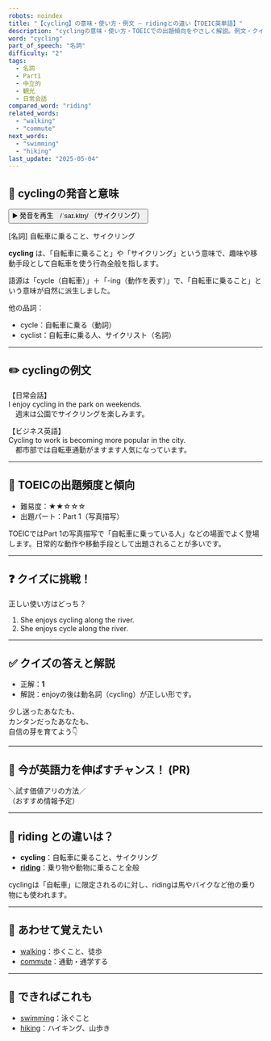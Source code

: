 ```yaml
---
robots: noindex
title: "【cycling】の意味・使い方・例文 ― ridingとの違い【TOEIC英単語】"
description: "cyclingの意味・使い方・TOEICでの出題傾向をやさしく解説。例文・クイズ付きでridingとの違いもわかりやすく学べます。"
word: "cycling"
part_of_speech: "名詞"
difficulty: "2"
tags:
  - 名詞
  - Part1
  - 中立的
  - 観光
  - 日常会話
compared_word: "riding"
related_words:
  - "walking"
  - "commute"
next_words:
  - "swimming"
  - "hiking"
last_update: "2025-05-04"
---
```


## 🔰 cyclingの発音と意味

<button class="play-audio" onclick="playTTS('cycling')">
  <span class="play-audio-main">
    ▶️ 発音を再生　/ˈsaɪ.klɪŋ/
  </span>
  <span class="play-audio-sub">
    （サイクリング）
  </span>
</button>

[名詞] 自転車に乗ること、サイクリング

**cycling** は、「自転車に乗ること」や「サイクリング」という意味で、趣味や移動手段として自転車を使う行為全般を指します。

語源は「cycle（自転車）」＋「-ing（動作を表す）」で、「自転車に乗ること」という意味が自然に派生しました。

他の品詞：  
- cycle：自転車に乗る（動詞）
- cyclist：自転車に乗る人、サイクリスト（名詞）

---

## ✏️ cyclingの例文

【日常会話】  
I enjoy cycling in the park on weekends.  
　週末は公園でサイクリングを楽しみます。

【ビジネス英語】  
Cycling to work is becoming more popular in the city.  
　都市部では自転車通勤がますます人気になっています。

---

## 🎯 TOEICの出題頻度と傾向

- 難易度：★★☆☆☆
- 出題パート：Part 1（写真描写）

TOEICではPart 1の写真描写で「自転車に乗っている人」などの場面でよく登場します。日常的な動作や移動手段として出題されることが多いです。

---

## ❓ クイズに挑戦！

正しい使い方はどっち？

1. She enjoys cycling along the river.  
2. She enjoys cycle along the river.

---

## ✅ クイズの答えと解説

- 正解：**1**
- 解説：enjoyの後は動名詞（cycling）が正しい形です。

少し迷ったあなたも、  
カンタンだったあなたも、  
自信の芽を育てよう👇️

---

## 🚀 今が英語力を伸ばすチャンス！ (PR)

<div class="info-center">
＼試す価値アリの方法／<br>  
（おすすめ情報予定）
</div>

---

## 🤔  riding との違いは？

- **cycling**：自転車に乗ること、サイクリング
- **[riding](/word/riding)**：乗り物や動物に乗ること全般

cyclingは「自転車」に限定されるのに対し、ridingは馬やバイクなど他の乗り物にも使われます。

---

## 🧩 あわせて覚えたい

- [walking](/word/walking)：歩くこと、徒歩
- [commute](/word/commute)：通勤・通学する

---

## 📖 できればこれも

- [swimming](/word/swimming)：泳ぐこと
- [hiking](/word/hiking)：ハイキング、山歩き

<!-- cvid: aid16_bid19 -->
